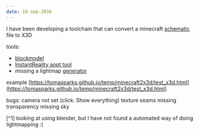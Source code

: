 ```yaml
---
date: 18-sep-2016
---
```

I have been developing a toolchain that can convert a minecraft [schematic](http://minecraft.gamepedia.com/Schematic_file_format) file to X3D

tools:

* [blockmodel](https://github.com/paulharter/blockmodel)
* [InstantReality aopt tool](http://www.instantreality.org/downloads/)
* missing a lightmap [generator](^1)

example [https://tomasparks.github.io/temp/minecraft2x3d/test_x3d.html](https://tomasparks.github.io/temp/minecraft2x3d/test_x3d.html)

bugs:
camera not set (click: Show everything)
texture seams
missing transparency
missing sky


[^1] looking at using blender, but I have not found a automated way of doing lightmapping :(
